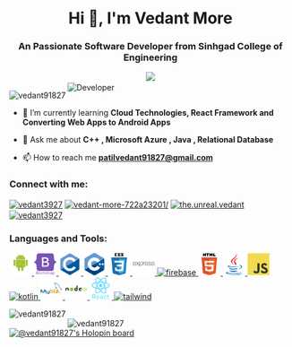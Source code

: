 <!-- [![MasterHead](https://t3.ftcdn.net/jpg/02/68/48/86/360_F_268488616_wcoB2JnGbOD2u3bpn2GPmu0KJQ4Ah66T.jpg)](https://Vedant91827.io) -->
<!-- [![@vedant91827's Holopin board](https://holopin.me/vedant91827)](https://holopin.io/@vedant91827) -->

<h1 align="center">Hi 👋, I'm Vedant More</h1>
<h3 align="center">An Passionate Software Developer from Sinhgad College of Engineering</h3>

<div align="center">
<img src="https://github-readme-streak-stats.herokuapp.com/?&user=Vedant91827"/>
</div>

<img src="https://camo.githubusercontent.com/cae12fddd9d6982901d82580bdf321d81fb299141098ca1c2d4891870827bf17/68747470733a2f2f6d69726f2e6d656469756d2e636f6d2f6d61782f313336302f302a37513379765349765f7430696f4a2d5a2e676966" alt="Developer" width="400" align="right">

<p align="left"> <img src="https://komarev.com/ghpvc/?username=vedant91827&label=Profile%20views&color=0e75b6&style=flat" alt="vedant91827" /> </p>

- 🌱 I’m currently learning **Cloud Technologies, React Framework and Converting Web Apps to Android Apps**

- 💬 Ask me about **C++ , Microsoft Azure , Java , Relational Database**

- 📫 How to reach me **patilvedant91827@gmail.com**

<h3 align="left">Connect with me:</h3>
<p align="left">
<a href="https://twitter.com/vedant3927" target="blank"><img align="center" src="https://raw.githubusercontent.com/rahuldkjain/github-profile-readme-generator/master/src/images/icons/Social/twitter.svg" alt="vedant3927" height="30" width="40" /></a>
<a href="https://linkedin.com/in/vedant-more-722a23201/" target="blank"><img align="center" src="https://raw.githubusercontent.com/rahuldkjain/github-profile-readme-generator/master/src/images/icons/Social/linked-in-alt.svg" alt="vedant-more-722a23201/" height="30" width="40" /></a>
<a href="https://instagram.com/the.unreal.vedant" target="blank"><img align="center" src="https://raw.githubusercontent.com/rahuldkjain/github-profile-readme-generator/master/src/images/icons/Social/instagram.svg" alt="the.unreal.vedant" height="30" width="40" /></a>
<a href="https://www.codechef.com/users/vedant3927" target="blank"><img align="center" src="https://cdn.jsdelivr.net/npm/simple-icons@3.1.0/icons/codechef.svg" alt="vedant3927" height="30" width="40" /></a>
</p>

<h3 align="left">Languages and Tools:</h3>
<p align="left"> <a href="https://developer.android.com" target="_blank" rel="noreferrer"> <img src="https://raw.githubusercontent.com/devicons/devicon/master/icons/android/android-original-wordmark.svg" alt="android" width="40" height="40"/> </a> <a href="https://getbootstrap.com" target="_blank" rel="noreferrer"> <img src="https://raw.githubusercontent.com/devicons/devicon/master/icons/bootstrap/bootstrap-plain-wordmark.svg" alt="bootstrap" width="40" height="40"/> </a> <a href="https://www.cprogramming.com/" target="_blank" rel="noreferrer"> <img src="https://raw.githubusercontent.com/devicons/devicon/master/icons/c/c-original.svg" alt="c" width="40" height="40"/> </a> <a href="https://www.w3schools.com/cpp/" target="_blank" rel="noreferrer"> <img src="https://raw.githubusercontent.com/devicons/devicon/master/icons/cplusplus/cplusplus-original.svg" alt="cplusplus" width="40" height="40"/> </a> <a href="https://www.w3schools.com/css/" target="_blank" rel="noreferrer"> <img src="https://raw.githubusercontent.com/devicons/devicon/master/icons/css3/css3-original-wordmark.svg" alt="css3" width="40" height="40"/> </a> <a href="https://expressjs.com" target="_blank" rel="noreferrer"> <img src="https://raw.githubusercontent.com/devicons/devicon/master/icons/express/express-original-wordmark.svg" alt="express" width="40" height="40"/> </a> <a href="https://firebase.google.com/" target="_blank" rel="noreferrer"> <img src="https://www.vectorlogo.zone/logos/firebase/firebase-icon.svg" alt="firebase" width="40" height="40"/> </a> <a href="https://www.w3.org/html/" target="_blank" rel="noreferrer"> <img src="https://raw.githubusercontent.com/devicons/devicon/master/icons/html5/html5-original-wordmark.svg" alt="html5" width="40" height="40"/> </a> <a href="https://www.java.com" target="_blank" rel="noreferrer"> <img src="https://raw.githubusercontent.com/devicons/devicon/master/icons/java/java-original.svg" alt="java" width="40" height="40"/> </a> <a href="https://developer.mozilla.org/en-US/docs/Web/JavaScript" target="_blank" rel="noreferrer"> <img src="https://raw.githubusercontent.com/devicons/devicon/master/icons/javascript/javascript-original.svg" alt="javascript" width="40" height="40"/> </a> <a href="https://kotlinlang.org" target="_blank" rel="noreferrer"> <img src="https://www.vectorlogo.zone/logos/kotlinlang/kotlinlang-icon.svg" alt="kotlin" width="40" height="40"/> </a> <a href="https://www.mysql.com/" target="_blank" rel="noreferrer"> <img src="https://raw.githubusercontent.com/devicons/devicon/master/icons/mysql/mysql-original-wordmark.svg" alt="mysql" width="40" height="40"/> </a> <a href="https://nodejs.org" target="_blank" rel="noreferrer"> <img src="https://raw.githubusercontent.com/devicons/devicon/master/icons/nodejs/nodejs-original-wordmark.svg" alt="nodejs" width="40" height="40"/> </a> <a href="https://reactjs.org/" target="_blank" rel="noreferrer"> <img src="https://raw.githubusercontent.com/devicons/devicon/master/icons/react/react-original-wordmark.svg" alt="react" width="40" height="40"/> </a> <a href="https://tailwindcss.com/" target="_blank" rel="noreferrer"> <img src="https://www.vectorlogo.zone/logos/tailwindcss/tailwindcss-icon.svg" alt="tailwind" width="40" height="40"/> </a> </p>

<p><img align="left" heigth="158" src="https://github-readme-stats.vercel.app/api/top-langs?username=vedant91827&show_icons=true&locale=en&layout=compact" alt="vedant91827" /></p>

<p>&nbsp;<img align="right" width="400" src="https://github-readme-stats.vercel.app/api?username=vedant91827&show_icons=true&locale=en" alt="vedant91827" /></p>

[![@vedant91827's Holopin board](https://holopin.me/vedant91827)](https://holopin.io/@vedant91827)
